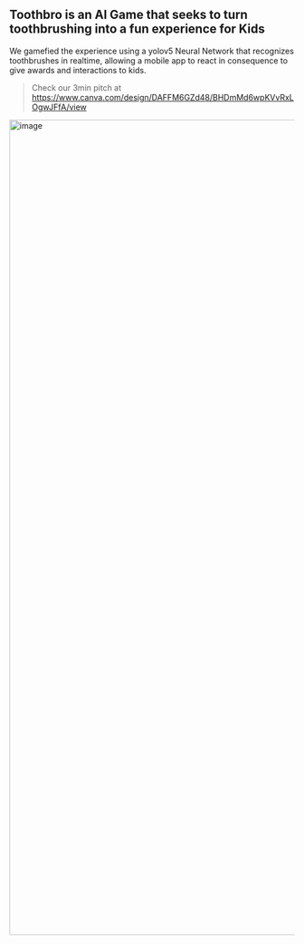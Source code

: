 ## Toothbro is an AI Game that seeks to turn toothbrushing into a fun experience for Kids

We gamefied the experience using a yolov5 Neural Network that recognizes toothbrushes in realtime, allowing a mobile app to react in consequence to give awards and interactions to kids. 

> Check our 3min pitch at https://www.canva.com/design/DAFFM6GZd48/BHDmMd6wpKVvRxLOgwJFfA/view

<img width="1440" alt="image" src="https://user-images.githubusercontent.com/53418323/206193297-1f4f9915-80f4-4eb3-8266-51839e4ddf94.png">

